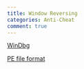 ```yaml
---
title: Window Reversing
categories: Anti-Cheat
comment: true
---
```


[WinDbg](/Anti-Cheat/Window_Reversing/windbg/windbg)

[PE file format](/Anti-Cheat/Window_Reversing/PE/PE)